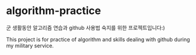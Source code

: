# algorithm-practice
군 생활동안 알고리즘 연습과 github 사용법 숙지를 위한 프로젝트입니다:)

This project is for practice of algorithm and skills dealing with github during my military service.

